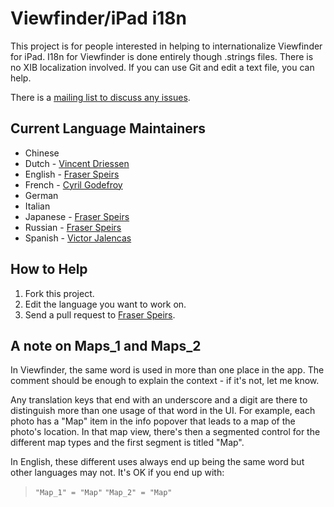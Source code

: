 # Viewfinder/iPad i18n #

This project is for people interested in helping to internationalize Viewfinder for iPad. I18n for Viewfinder is done entirely though .strings files. There is no XIB localization involved. If you can use Git and edit a text file, you can help.

There is a [mailing list to discuss any issues](http://lists.connectedflow.com/mailman/listinfo/i18n).

## Current Language Maintainers ##

* Chinese
* Dutch - [Vincent Driessen](http://github.com/nvie)
* English - [Fraser Speirs](http://github.com/fspeirs)
* French - [Cyril Godefroy](http://github.com/cgodefroy)
* German
* Italian
* Japanese - [Fraser Speirs](http://github.com/fspeirs)
* Russian - [Fraser Speirs](http://github.com/fspeirs)
* Spanish - [Victor Jalencas](http://github.com/victor)

## How to Help ##

1. Fork this project.
2. Edit the language you want to work on.
3. Send a pull request to [Fraser Speirs](http://github.com/fspeirs).

## A note on Maps_1 and Maps_2 ##

In Viewfinder, the same word is used in more than one place in the app. The comment should be enough to explain the context - if it's not, let me know.

Any translation keys that end with an underscore and a digit are there to distinguish more than one usage of that word in the UI. For example, each photo has a "Map" item in the info popover that leads to a map of the photo's location.  In that map view, there's then a segmented control for the different map types and the first segment is titled "Map".

In English, these different uses always end up being the same word but other languages may not.  It's OK if you end up with:

> `"Map_1" = "Map"`
> `"Map_2" = "Map"`

